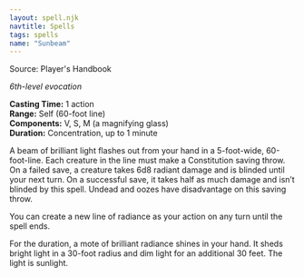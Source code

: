 ```yaml
---
layout: spell.njk
navtitle: Spells
tags: spells
name: "Sunbeam"
---
```

Source: Player's Handbook

_6th-level evocation_

**Casting Time:** 1 action  
**Range:** Self (60-foot line)  
**Components:** V, S, M (a magnifying glass)  
**Duration:** Concentration, up to 1 minute

A beam of brilliant light flashes out from your hand in a 5-foot-wide, 60-foot-line. Each creature in the line must make a Constitution saving throw. On a failed save, a creature takes 6d8 radiant damage and is blinded until your next turn. On a successful save, it takes half as much damage and isn’t blinded by this spell. Undead and oozes have disadvantage on this saving throw.

You can create a new line of radiance as your action on any turn until the spell ends.

For the duration, a mote of brilliant radiance shines in your hand. It sheds bright light in a 30-foot radius and dim light for an additional 30 feet. The light is sunlight.